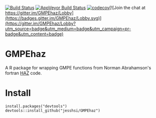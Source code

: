 [![Build Status](https://travis-ci.org/personlin/GMPEhaz.svg?branch=master)](https://travis-ci.org/personlin/GMPEhaz) [![AppVeyor Build Status](https://ci.appveyor.com/api/projects/status/github/personlin/GMPEhaz?branch=master&svg=true)](https://ci.appveyor.com/project/personlin/GMPEhaz) [![codecov](https://codecov.io/gh/personlin/GMPEhaz/branch/master/graph/badge.svg)](https://codecov.io/gh/personlin/GMPEhaz)[![Join the chat at https://gitter.im/GMPEhaz/Lobby](https://badges.gitter.im/GMPEhaz/Lobby.svg)](https://gitter.im/GMPEhaz/Lobby?utm_source=badge&utm_medium=badge&utm_campaign=pr-badge&utm_content=badge)


# GMPEhaz

A R package for wrapping GMPE functions from Norman Abrahamson's fortran [HAZ](https://github.com/abrahamson/HAZ) code.

# Install

```{r}
install.packages("devtools")
devtools::install_github("jesshsi/GMPEhaz")
```
